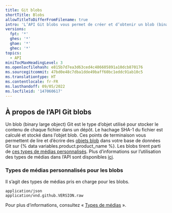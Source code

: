 ```yaml
---
title: Git blobs
shortTitle: Blobs
allowTitleToDifferFromFilename: true
intro: 'L’API Git blobs vous permet de créer et d’obtenir un blob (binary large object) Git, le type d’objet utilisé pour stocker le contenu de chaque fichier dans un référentiel.'
versions:
  fpt: '*'
  ghes: '*'
  ghae: '*'
  ghec: '*'
topics:
  - API
miniTocMaxHeadingLevel: 3
ms.openlocfilehash: e815b7d7ea3d63ced4c486605891a10dcb870176
ms.sourcegitcommit: 47bd0e48c7dba1dde49baff60bc1eddc91ab10c5
ms.translationtype: HT
ms.contentlocale: fr-FR
ms.lasthandoff: 09/05/2022
ms.locfileid: '147060617'
---
```

## À propos de l’API Git blobs

Un blob (binary large object) Git est le type d’objet utilisé pour stocker le contenu de chaque fichier dans un dépôt. Le hachage SHA-1 du fichier est calculé et stocké dans l’objet blob. Ces points de terminaison vous permettent de lire et d’écrire des [objets blob](https://git-scm.com/book/en/v1/Git-Internals-Git-Objects) dans votre base de données Git sur {% data variables.product.product_name %}. Les blobs tirent parti de [ces types de médias personnalisés](#custom-media-types-for-blobs). Plus d’informations sur l’utilisation des types de médias dans l’API sont disponibles [ici](/rest/overview/media-types).

### Types de médias personnalisés pour les blobs

Il s’agit des types de médias pris en charge pour les blobs.

    application/json
    application/vnd.github.VERSION.raw

Pour plus d’informations, consultez « [Types de médias](/rest/overview/media-types) ».
